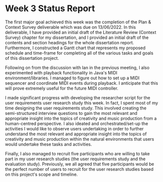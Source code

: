 # Week 3 Status Report

The first major goal achieved this week was the completion of the Plan & Context Survey deliverable which was due on 13/06/2022. In this deliverable, I have provided an initial draft of the Literature Review (Context Survey) chapter for my dissertation, and I provided an initial draft of the contents and section headings for the whole dissertation report. Furthermore, I constructed a Gantt chart that represents my proposed schedule and time-frame for completing all of the various tasks and goals of this dissertation project.

Following on from the discussion with Ian in the previous meeting, I also experimented with playback functionality in Java's MIDI environment/libraries. I managed to figure out how to set up a MIDI sequencer and coordinate MIDI events during playback. I anticipate that this will prove extremely useful for the future MIDI controller.
 
I made significant progress with developing the researcher script for the user requirements user research study this week. In fact, I spent most of my time designing the user requirements study. This involved creating the semi-structured interview questions to gain the most relevant and appropriate insight into the topics of creativity and music production from a human-centred perspective. I also ideated and orchestrated/set-up the activities I would like to observe users undertaking in order to further understand the most relevant and appropriate insight into the topics of creativity and music production within the natural environments that users would undertake these tasks and activities.

Finally, I also managed to recruit five participants who are willing to take part in my user research studies (the user requirements study and the evaluation study). Previously, we all agreed that five participants would be the perfect number of users to recruit for the user research studies based on this project's scope and timeline.